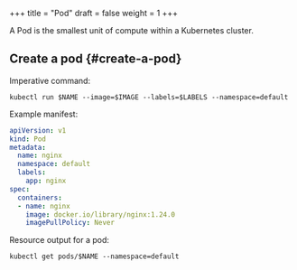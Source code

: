+++
title = "Pod"
draft = false
weight = 1
+++

A Pod is the smallest unit of compute within a Kubernetes cluster.


## Create a pod {#create-a-pod}

Imperative command:

```shell
kubectl run $NAME --image=$IMAGE --labels=$LABELS --namespace=default
```

Example manifest:

```yaml { linenos=inline }
apiVersion: v1
kind: Pod
metadata:
  name: nginx
  namespace: default
  labels:
    app: nginx
spec:
  containers:
  - name: nginx
    image: docker.io/library/nginx:1.24.0
    imagePullPolicy: Never
```

Resource output for a pod:

```shell
kubectl get pods/$NAME --namespace=default
```
